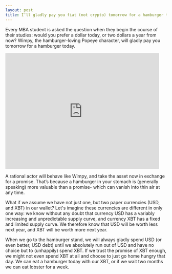 ```yaml
---
layout: post
title: I’ll gladly pay you fiat (not crypto) tomorrow for a hamburger today.
---
```




 Every MBA student is asked the question when they begin the course of their studies: would you prefer a dollar today, or two dollars a year from now? Wimpy, the hamburger-loving Popeye character, will gladly pay you tomorrow for a hamburger today.

<iframe src="https://giphy.com/embed/3oEduHbGIZHblgkx20" width="480" height="361" frameBorder="0" class="giphy-embed" allowFullScreen></iframe><p><a href="https://giphy.com/gifs/hamburger-popeye-wimpy-3oEduHbGIZHblgkx20"></a></p>

A rational actor will behave like Wimpy, and take the asset now in exchange for a promise. That’s because a hamburger in your stomach is (generally speaking) more valuable than a promise- which can vanish into thin air at any time.

What if we assume we have not just one, but two paper currencies (USD, and XBT) in our wallet? Let's imagine these currencies are different in only one way: we know without any doubt that currency USD has a variably increasing and unpredictable supply curve, and currency XBT has a fixed and limited supply curve. We therefore know that USD will be worth less next year, and XBT will be worth more next year.

When we go to the hamburger stand, we will always gladly spend USD (or even better, USD debt) until we absolutely run out of USD and have no choice but to (unhappily) spend XBT. If we trust the promise of XBT enough, we might not even spend XBT at all and choose to just go home hungry that day. We can eat a hamburger today with our XBT, or if we wait two months we can eat lobster for a week.  
